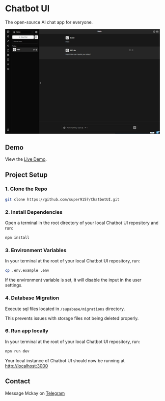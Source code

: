 # Chatbot UI

The open-source AI chat app for everyone.

<img src="./public/readme/screenshot.jpg" alt="Chatbot UI">

## Demo

View the [Live Demo](https://app.chatgpt.co.il/).

## Project Setup

### 1. Clone the Repo

```bash
git clone https://github.com/super9157/ChatbotUI.git
```

### 2. Install Dependencies

Open a terminal in the root directory of your local Chatbot UI repository and run:

```bash
npm install
```

### 3. Environment Variables

In your terminal at the root of your local Chatbot UI repository, run:

```bash
cp .env.example .env
```

If the environment variable is set, it will disable the input in the user settings.

### 4. Database Migration

Execute sql files located in `/supabase/migrations` directory.

This prevents issues with storage files not being deleted properly.

### 6. Run app locally

In your terminal at the root of your local Chatbot UI repository, run:

```bash
npm run dev
```

Your local instance of Chatbot UI should now be running at [http://localhost:3000](http://localhost:3000)

## Contact

Message Mckay on [Telegram](https://t.me/super9157)
